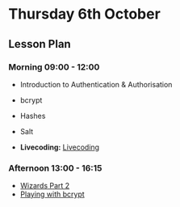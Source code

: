 # Thursday 6th October

## Lesson Plan

### Morning 09:00 - 12:00

+ Introduction to Authentication & Authorisation
+ bcrypt
+ Hashes
+ Salt

+ **Livecoding:** [Livecoding](https://github.com/FbW-WD21-E11/livecoding-security-hashes)

### Afternoon 13:00 - 16:15

+ [Wizards Part 2](https://github.com/DigitalCareerInstitute/BE-Db-Wizards)
+ [Playing with bcrypt](https://github.com/FrancoSpeziali/security-playing-with-bcrypt)
